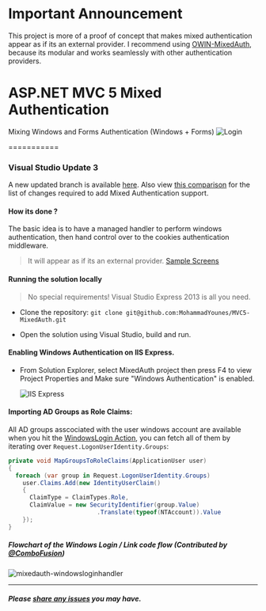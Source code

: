 # Important Announcement

This project is more of a proof of concept that makes mixed authentication appear as if its an external provider. I recommend using [OWIN-MixedAuth](https://github.com/MohammadYounes/Owin-MixedAuth), because its modular and works seamlessly with other authentication providers.


# ASP.NET MVC 5 Mixed Authentication
Mixing Windows and Forms Authentication (Windows + Forms) 
![Login](https://raw.githubusercontent.com/MohammadYounes/MVC5-MixedAuth/screens/screens/Login.PNG)



===========

### Visual Studio Update 3

A new updated branch is available [here](https://github.com/MohammadYounes/MVC5-MixedAuth/tree/Update3). Also view [this comparison](https://github.com/MohammadYounes/MVC5-MixedAuth/compare/0544d70937035c6d220520c76c4e3a7df20afe28...Update3) for the list of changes required to add Mixed Authentication support.


#### How its done ?

The basic idea is to have a managed handler to perform windows authentication, then hand control over to the cookies authentication middleware.

> It will appear as if its an external provider. [Sample Screens](https://github.com/MohammadYounes/MVC5-MixedAuth/wiki/Screens)


#### Running the solution locally

> No special requirements! Visual Studio Express 2013 is all you need.

* Clone the repository: ```git clone git@github.com:MohammadYounes/MVC5-MixedAuth.git```

* Open the solution using Visual Studio, build and run.


#### Enabling Windows Authentication on IIS Express.

* From Solution Explorer, select MixedAuth project then press F4 to view Project Properties and  Make sure "Windows Authentication" is enabled.

     ![IIS Express](https://raw.githubusercontent.com/MohammadYounes/MVC5-MixedAuth/screens/screens/WinAuth.Enabled.PNG)


#### Importing AD Groups as Role Claims:

 All AD groups asscociated with the user windows account are available when you hit the [WindowsLogin Action], you can fetch all of them by iterating over `Request.LogonUserIdentity.Groups`:


``` C#
private void MapGroupsToRoleClaims(ApplicationUser user)
{
  foreach (var group in Request.LogonUserIdentity.Groups)  
    user.Claims.Add(new IdentityUserClaim()
    {
      ClaimType = ClaimTypes.Role,
      ClaimValue = new SecurityIdentifier(group.Value)
                         .Translate(typeof(NTAccount)).Value
    });
}
```

[WindowsLogin Action]: https://github.com/MohammadYounes/MVC5-MixedAuth/blob/master/src/Controllers/AccountController.Windows.cs#L38



##### Flowchart of the Windows Login / Link code flow (Contributed by [@ComboFusion](https://github.com/ComboFusion))


![mixedauth-windowsloginhandler](https://cloud.githubusercontent.com/assets/371709/4605670/e765e5ca-51f2-11e4-8f63-328cd456d120.jpg)


------

##### Please [share any issues](https://github.com/MohammadYounes/MVC5-MixedAuth/issues?state=open) you may have.

